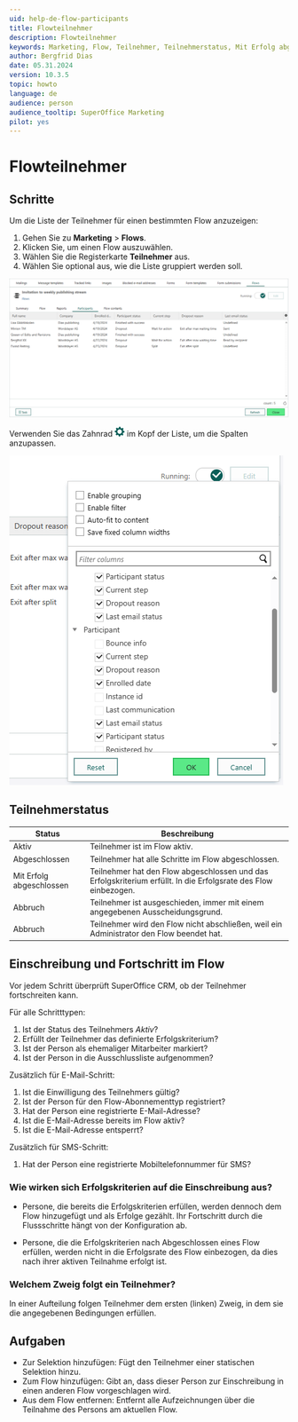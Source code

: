 ```yaml
---
uid: help-de-flow-participants
title: Flowteilnehmer
description: Flowteilnehmer
keywords: Marketing, Flow, Teilnehmer, Teilnehmerstatus, Mit Erfolg abgeschlossen, Abbruch, Einschreibung
author: Bergfrid Dias
date: 05.31.2024
version: 10.3.5
topic: howto
language: de
audience: person
audience_tooltip: SuperOffice Marketing
pilot: yes
---
```


# Flowteilnehmer

## Schritte

Um die Liste der Teilnehmer für einen bestimmten Flow anzuzeigen:

1. Gehen Sie zu **Marketing** > **Flows**.
1. Klicken Sie, um einen Flow auszuwählen.
1. Wählen Sie die Registerkarte **Teilnehmer** aus.
1. Wählen Sie optional aus, wie die Liste gruppiert werden soll.

![Die Liste der Flowteilnehmer -screenshot][img1]

Verwenden Sie das Zahnrad ![icon][img4] im Kopf der Liste, um die Spalten anzupassen.

![Die Liste der Flowteilnehmer, Spalten anpassen -screenshot][img2]

## Teilnehmerstatus

| Status | Beschreibung |
|---|---|
| Aktiv | Teilnehmer ist im Flow aktiv. |
| Abgeschlossen | Teilnehmer hat alle Schritte im Flow abgeschlossen. |
| Mit Erfolg abgeschlossen | Teilnehmer hat den Flow abgeschlossen und das Erfolgskriterium erfüllt. In die Erfolgsrate des Flow einbezogen. |
| Abbruch | Teilnehmer ist ausgeschieden, immer mit einem angegebenen Ausscheidungsgrund. |
| Abbruch | Teilnehmer wird den Flow nicht abschließen, weil ein Administrator den Flow beendet hat. |

## <a id="logic" />Einschreibung und Fortschritt im Flow

Vor jedem Schritt überprüft SuperOffice CRM, ob der Teilnehmer fortschreiten kann.

Für alle Schritttypen:

1. Ist der Status des Teilnehmers *Aktiv*?
1. Erfüllt der Teilnehmer das definierte Erfolgskriterium?
1. Ist der Person als ehemaliger Mitarbeiter markiert?
1. Ist der Person in die Ausschlussliste aufgenommen?

Zusätzlich für E-Mail-Schritt:

1. Ist die Einwilligung des Teilnehmers gültig?
1. Ist der Person für den Flow-Abonnementtyp registriert?
1. Hat der Person eine registrierte E-Mail-Adresse?
1. Ist die E-Mail-Adresse bereits im Flow aktiv?
1. Ist die E-Mail-Adresse entsperrt?

Zusätzlich für SMS-Schritt:

1. Hat der Person eine registrierte Mobiltelefonnummer für SMS?

### Wie wirken sich Erfolgskriterien auf die Einschreibung aus?

* Persone, die bereits die Erfolgskriterien erfüllen, werden dennoch dem Flow hinzugefügt und als Erfolge gezählt. Ihr Fortschritt durch die Flussschritte hängt von der Konfiguration ab.

* Persone, die die Erfolgskriterien nach Abgeschlossen eines Flow erfüllen, werden nicht in die Erfolgsrate des Flow einbezogen, da dies nach ihrer aktiven Teilnahme erfolgt ist.

### Welchem Zweig folgt ein Teilnehmer?

In einer Aufteilung folgen Teilnehmer dem ersten (linken) Zweig, in dem sie die angegebenen Bedingungen erfüllen.

## Aufgaben

* Zur Selektion hinzufügen: Fügt den Teilnehmer einer statischen Selektion hinzu.
* Zum Flow hinzufügen: Gibt an, dass dieser Person zur Einschreibung in einen anderen Flow vorgeschlagen wird.
* Aus dem Flow entfernen: Entfernt alle Aufzeichnungen über die Teilnahme des Persons am aktuellen Flow.

<!-- Referenced links -->

<!-- Referenced images -->
[img1]: ../../../../media/loc/en/marketing/flow-participants.png
[img2]: ../../../../media/loc/en/marketing/flow-participant-columns.png
[img4]: ../../../../../common/icons/mobile/gear.png

